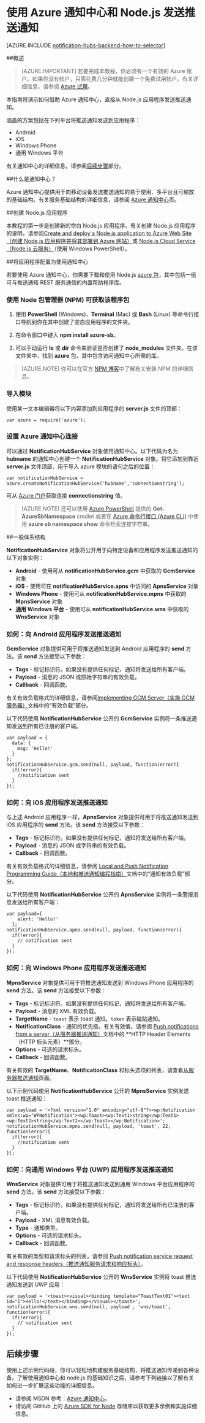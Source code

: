 <properties
	pageTitle="使用 Azure 通知中心和 Node.js 发送推送通知"
	description="了解如何使用通知中心从 Node.js 应用程序发送推送通知。"
    keywords="推送通知,push notification,node.js 推送,ios 推送"
	services="notification-hubs"
	documentationCenter="nodejs"
	authors="wesmc7777"
	manager="dwrede"
	editor=""/>

<tags
	ms.service="notification-hubs"
	ms.workload="mobile"
	ms.tgt_pltfrm="na"
	ms.devlang="javascript"
	ms.topic="article"
	ms.date="05/27/2016"
	wacn.date="07/12/2016"
	ms.author="wesmc"/>

# 使用 Azure 通知中心和 Node.js 发送推送通知
[AZURE.INCLUDE [notification-hubs-backend-how-to-selector](../../includes/notification-hubs-backend-how-to-selector.md)]

##概述

> [AZURE.IMPORTANT] 若要完成本教程，你必须有一个有效的 Azure 帐户。如果你没有帐户，只需花费几分钟就能创建一个免费试用帐户。有关详细信息，请参阅 [Azure 试用](/pricing/1rmb-trial-full/?form-type=identityauth)。

本指南将演示如何借助 Azure 通知中心，直接从 Node.js 应用程序发送推送通知。

涵盖的方案包括在下列平台将推送通知发送到应用程序：

* Android
* iOS
* Windows Phone
* 通用 Windows 平台 

有关通知中心的详细信息，请参阅[后续步骤](#Next_Steps)部分。

##什么是通知中心？

Azure 通知中心提供用于向移动设备发送推送通知的易于使用、多平台且可缩放的基础结构。有关服务基础结构的详细信息，请参阅 [Azure 通知中心](http://msdn.microsoft.com/library/windowsazure/jj927170.aspx)页。

##创建 Node.js 应用程序

本教程的第一步是创建新的空白 Node.js 应用程序。有关创建 Node.js 应用程序的说明，请参阅[Create and deploy a Node.js application to Azure Web Site（创建 Node.js 应用程序并将其部署到 Azure 网站）][nodejswebsite]或 [Node.js Cloud Service（Node.js 云服务）][Node.js Cloud Service]（使用 Windows PowerShell）。

##将应用程序配置为使用通知中心

若要使用 Azure 通知中心，你需要下载和使用 Node.js [azure 包](https://www.npmjs.com/package/azure)，其中包括一组可与推送通知 REST 服务通信的内置帮助程序库。

### 使用 Node 包管理器 (NPM) 可获取该程序包

1.  使用 **PowerShell** (Windows)、**Terminal** (Mac) 或 **Bash** (Linux) 等命令行接口导航到你在其中创建了空白应用程序的文件夹。

2.  在命令窗口中键入 **npm install azure-sb**。

3.  可以手动运行 **ls** 或 **dir** 命令来验证是否创建了 **node\_modules** 文件夹。在该文件夹中，找到 **azure** 包，其中包含访问通知中心所需的库。

>[AZURE.NOTE] 你可以在官方 [NPM 博客](http://blog.npmjs.org/post/85484771375/how-to-install-npm)中了解有关安装 NPM 的详细信息。

### 导入模块

使用某一文本编辑器将以下内容添加到应用程序的 **server.js** 文件的顶部：

    var azure = require('azure');

### 设置 Azure 通知中心连接

可以通过 **NotificationHubService** 对象使用通知中心。以下代码为名为 **hubname** 的通知中心创建一个 **NotificationHubService** 对象。将它添加到靠近 **server.js** 文件顶部、用于导入 azure 模块的语句之后的位置：

    var notificationHubService = azure.createNotificationHubService('hubname','connectionstring');

可从 [Azure 门户]获取连接 **connectionstring** 值。



> [AZURE.NOTE] 还可以使用 [Azure PowerShell](/documentation/articles/powershell-install-configure/) 提供的 **Get-AzureSbNamespace** cmdlet 或者在 [Azure 命令行接口 (Azure CLI)](/documentation/articles/xplat-cli-install/) 中使用 **azure sb namespace show** 命令检索连接字符串。

##一般体系结构

**NotificationHubService** 对象将公开用于向特定设备和应用程序发送推送通知的以下对象实例：

* **Android** - 使用可从 **notificationHubService.gcm** 中获取的 **GcmService** 对象
* **iOS** - 使用可在 **notificationHubService.apns** 中访问的 **ApnsService** 对象
* **Windows Phone** - 使用可从 **notificationHubService.mpns** 中获取的 **MpnsService** 对象
* **通用 Windows 平台** - 使用可从 **notificationHubService.wns** 中获取的 **WnsService** 对象

### 如何：向 Android 应用程序发送推送通知

**GcmService** 对象提供可用于将推送通知发送到 Android 应用程序的 **send** 方法。该 **send** 方法接受以下参数：

* **Tags** - 标记标识符。如果没有提供任何标记，通知将发送给所有客户端。
* **Payload** - 消息的 JSON 或原始字符串的有效负载。
* **Callback** - 回调函数。

有关有效负载格式的详细信息，请参阅[Implementing GCM Server（实施 GCM 服务器）](http://developer.android.com/google/gcm/server.html#payload)文档中的“有效负载”部分。

以下代码使用 **NotificationHubService** 公开的 **GcmService** 实例将一条推送通知发送到所有已注册的客户端。

	var payload = {
	  data: {
	    msg: 'Hello!'
	  }
	};
	notificationHubService.gcm.send(null, payload, function(error){
	  if(!error){
	    //notification sent
	  }
	});

### 如何：向 iOS 应用程序发送推送通知

与上述 Android 应用程序一样，**ApnsService** 对象提供可用于将推送通知发送到 iOS 应用程序的 **send** 方法。该 **send** 方法接受以下参数：

* **Tags** - 标记标识符。如果没有提供任何标记，通知将发送给所有客户端。
* **Payload** - 消息的 JSON 或字符串的有效负载。
* **Callback** - 回调函数。

有关有效负载格式的详细信息，请参阅 [Local and Push Notification Programming Guide（本地和推送通知编程指南）](http://developer.apple.com/library/ios/#documentation/NetworkingInternet/Conceptual/RemoteNotificationsPG/ApplePushService/ApplePushService.html)文档中的“通知有效负载”部分。

以下代码使用 **NotificationHubService** 公开的 **ApnsService** 实例将一条警报消息发送给所有客户端：

	var payload={
	    alert: 'Hello!'
	  };
	notificationHubService.apns.send(null, payload, function(error){
	  if(!error){
 	    // notification sent
      }
	});

### 如何：向 Windows Phone 应用程序发送推送通知

**MpnsService** 对象提供可用于将推送通知发送到 Windows Phone 应用程序的 **send** 方法。该 **send** 方法接受以下参数：

* **Tags** - 标记标识符。如果没有提供任何标记，通知将发送给所有客户端。
* **Payload** - 消息的 XML 有效负载。
* **TargetName** - `toast` 表示 toast 通知。`token` 表示磁贴通知。
* **NotificationClass** - 通知的优先级。有关有效值，请参阅 [Push notifications from a server（从服务器推送通知）](http://msdn.microsoft.com/library/hh221551.aspx)文档中的 **HTTP Header Elements（HTTP 标头元素）**部分。
* **Options** - 可选的请求标头。
* **Callback** - 回调函数。

有关有效的 **TargetName**、**NotificationClass** 和标头选项的列表，请查看[从服务器推送通知](http://msdn.microsoft.com/library/hh221551.aspx)页面。

以下示例代码使用 **NotificationHubService** 公开的 **MpnsService** 实例发送 toast 推送通知：

	var payload = '<?xml version="1.0" encoding="utf-8"?><wp:Notification xmlns:wp="WPNotification"><wp:Toast><wp:Text1>string</wp:Text1><wp:Text2>string</wp:Text2></wp:Toast></wp:Notification>';
	notificationHubService.mpns.send(null, payload, 'toast', 22, function(error){
	  if(!error){
	    //notification sent
	  }
	});

### 如何：向通用 Windows 平台 (UWP) 应用程序发送推送通知

**WnsService** 对象提供可用于将推送通知发送到通用 Windows 平台应用程序的 **send** 方法。该 **send** 方法接受以下参数：

* **Tags** - 标记标识符。如果没有提供任何标记，通知将发送给所有已注册的客户端。
* **Payload** - XML 消息有效负载。
* **Type** - 通知类型。
* **Options** - 可选的请求标头。
* **Callback** - 回调函数。

有关有效的类型和请求标头的列表，请参阅 [Push notification service request and response headers（推送通知服务请求和响应标头）](http://msdn.microsoft.com/library/windows/apps/hh465435.aspx)。

以下代码使用 **NotificationHubService** 公开的 **WnsService** 实例将 toast 推送通知发送到 UWP 应用：

	var payload = '<toast><visual><binding template="ToastText01"><text id="1">Hello!</text></binding></visual></toast>';
	notificationHubService.wns.send(null, payload , 'wns/toast', function(error){
	  if(!error){
 	    // notification sent
	  }
	});

## <a name="Next_Steps"></a>后续步骤

使用上述示例代码段，你可以轻松地构建服务基础结构，将推送通知传递到各种设备。了解使用通知中心和 node.js 的基础知识之后，请参考下列链接以了解有关如何进一步扩展这些功能的详细信息。

-   请参阅 MSDN 参考：[Azure 通知中心](https://msdn.microsoft.com/library/azure/jj927170.aspx)。
-   请访问 GitHub 上的 [Azure SDK for Node] 存储库以获取更多示例和实施详细信息。

  [Azure SDK for Node]: https://github.com/WindowsAzure/azure-sdk-for-node
  [Next Steps]: #Next_Steps
  [What are Service Bus Topics and Subscriptions?]: #what-are-service-bus-topics
  [Create a Service Namespace]: #create-a-service-namespace
  [Obtain the Default Management Credentials for the Namespace]: #obtain-default-credentials
  [Create a Node.js Application]: #Create_a_Nodejs_Application
  [Configure Your Application to Use Service Bus]: #Configure_Your_Application_to_Use_Service_Bus
  [How to: Create a Topic]: #How_to_Create_a_Topic
  [How to: Create Subscriptions]: #How_to_Create_Subscriptions
  [How to: Send Messages to a Topic]: #How_to_Send_Messages_to_a_Topic
  [How to: Receive Messages from a Subscription]: #How_to_Receive_Messages_from_a_Subscription
  [How to: Handle Application Crashes and Unreadable Messages]: #How_to_Handle_Application_Crashes_and_Unreadable_Messages
  [How to: Delete Topics and Subscriptions]: #How_to_Delete_Topics_and_Subscriptions
  [1]: #Next_Steps
  [Topic Concepts]: ./media/notification-hubs-nodejs-how-to-use-notification-hubs/sb-topics-01.png
  [Azure Classic Portal]: http://manage.windowsazure.com
  [image]: ./media/notification-hubs-nodejs-how-to-use-notification-hubs/sb-queues-03.png
  [2]: ./media/notification-hubs-nodejs-how-to-use-notification-hubs/sb-queues-04.png
  [3]: ./media/notification-hubs-nodejs-how-to-use-notification-hubs/sb-queues-05.png
  [4]: ./media/notification-hubs-nodejs-how-to-use-notification-hubs/sb-queues-06.png
  [5]: ./media/notification-hubs-nodejs-how-to-use-notification-hubs/sb-queues-07.png
  [SqlFilter.SqlExpression]: http://msdn.microsoft.com/library/windowsazure/microsoft.servicebus.messaging.sqlfilter.sqlexpression.aspx
  [Azure Service Bus Notification Hubs]: http://msdn.microsoft.com/library/windowsazure/jj927170.aspx
  [SqlFilter]: http://msdn.microsoft.com/library/windowsazure/microsoft.servicebus.messaging.sqlfilter.aspx
  [Node.js Cloud Service]: /documentation/articles/cloud-services-nodejs-develop-deploy-app/
[Previous Management Portal]: ./media/notification-hubs-nodejs-how-to-use-notification-hubs/previous-portal.png
  [nodejswebsite]: /documentation/articles/app-service-web-nodejs-get-started/
  
  
  [Azure 门户]: https://portal.azure.cn

<!---HONumber=Mooncake_0704_2016-->